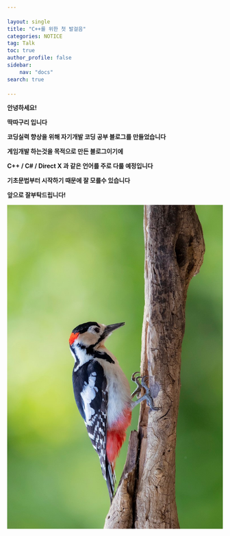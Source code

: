```yaml
---

layout: single
title: "C++를 위한 첫 발걸음"
categories: NOTICE
tag: Talk
toc: true
author_profile: false
sidebar:
    nav: "docs"
search: true

---
```




**안녕하세요!**

**딱따구리 입니다**

**코딩실력 향상을 위해 자기개발 코딩 공부 블로그를 만들었습니다**

**게임개발 하는것을 목적으로 만든 블로그이기에**

**C++ / C# / Direct X 과 같은 언어를 주로 다룰 예정입니다**

**기초문법부터 시작하기 때문에 잘 모를수 있습니다**

**앞으로 잘부탁드립니다!**





![Woodpecker](./images/Woodpecker.jpg)




